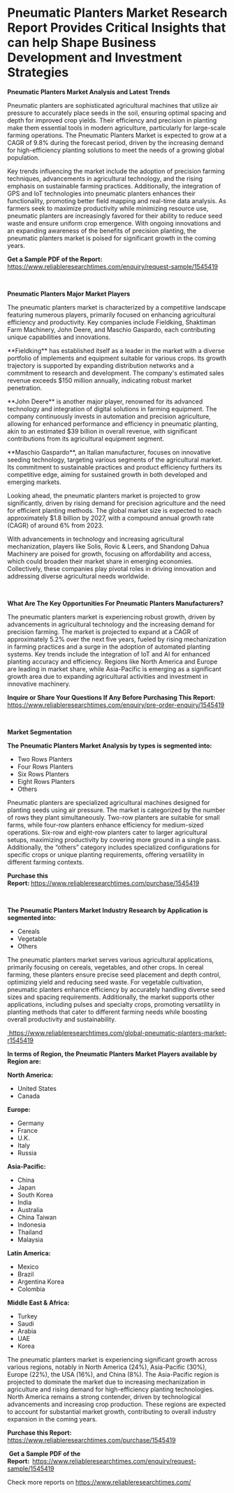 <p><h1>Pneumatic Planters Market Research Report Provides Critical Insights that can help Shape Business Development and Investment Strategies</h1></p><p><strong>Pneumatic Planters Market Analysis and Latest Trends</strong></p>
<p><p>Pneumatic planters are sophisticated agricultural machines that utilize air pressure to accurately place seeds in the soil, ensuring optimal spacing and depth for improved crop yields. Their efficiency and precision in planting make them essential tools in modern agriculture, particularly for large-scale farming operations. The Pneumatic Planters Market is expected to grow at a CAGR of 9.8% during the forecast period, driven by the increasing demand for high-efficiency planting solutions to meet the needs of a growing global population.</p><p>Key trends influencing the market include the adoption of precision farming techniques, advancements in agricultural technology, and the rising emphasis on sustainable farming practices. Additionally, the integration of GPS and IoT technologies into pneumatic planters enhances their functionality, promoting better field mapping and real-time data analysis. As farmers seek to maximize productivity while minimizing resource use, pneumatic planters are increasingly favored for their ability to reduce seed waste and ensure uniform crop emergence. With ongoing innovations and an expanding awareness of the benefits of precision planting, the pneumatic planters market is poised for significant growth in the coming years.</p></p>
<p><strong>Get a Sample PDF of the Report:&nbsp;</strong> <a href="https://www.reliableresearchtimes.com/enquiry/request-sample/1545419?utm_campaign=3030&utm_medium=2&utm_source=Github&utm_content=ia&utm_term=11042025&utm_id=pneumatic-planters">https://www.reliableresearchtimes.com/enquiry/request-sample/1545419</a></p>
<p>&nbsp;</p>
<p><strong>Pneumatic Planters Major Market Players</strong></p>
<p><p>The pneumatic planters market is characterized by a competitive landscape featuring numerous players, primarily focused on enhancing agricultural efficiency and productivity. Key companies include Fieldking, Shaktiman Farm Machinery, John Deere, and Maschio Gaspardo, each contributing unique capabilities and innovations.</p><p>**Fieldking** has established itself as a leader in the market with a diverse portfolio of implements and equipment suitable for various crops. Its growth trajectory is supported by expanding distribution networks and a commitment to research and development. The company's estimated sales revenue exceeds $150 million annually, indicating robust market penetration.</p><p>**John Deere** is another major player, renowned for its advanced technology and integration of digital solutions in farming equipment. The company continuously invests in automation and precision agriculture, allowing for enhanced performance and efficiency in pneumatic planting, akin to an estimated $39 billion in overall revenue, with significant contributions from its agricultural equipment segment.</p><p>**Maschio Gaspardo**, an Italian manufacturer, focuses on innovative seeding technology, targeting various segments of the agricultural market. Its commitment to sustainable practices and product efficiency furthers its competitive edge, aiming for sustained growth in both developed and emerging markets.</p><p>Looking ahead, the pneumatic planters market is projected to grow significantly, driven by rising demand for precision agriculture and the need for efficient planting methods. The global market size is expected to reach approximately $1.8 billion by 2027, with a compound annual growth rate (CAGR) of around 6% from 2023.</p><p>With advancements in technology and increasing agricultural mechanization, players like Solis, Rovic & Leers, and Shandong Dahua Machinery are poised for growth, focusing on affordability and access, which could broaden their market share in emerging economies. Collectively, these companies play pivotal roles in driving innovation and addressing diverse agricultural needs worldwide.</p></p>
<p>&nbsp;</p>
<p><strong>What Are The Key Opportunities For Pneumatic Planters Manufacturers?</strong></p>
<p><p>The pneumatic planters market is experiencing robust growth, driven by advancements in agricultural technology and the increasing demand for precision farming. The market is projected to expand at a CAGR of approximately 5.2% over the next five years, fueled by rising mechanization in farming practices and a surge in the adoption of automated planting systems. Key trends include the integration of IoT and AI for enhanced planting accuracy and efficiency. Regions like North America and Europe are leading in market share, while Asia-Pacific is emerging as a significant growth area due to expanding agricultural activities and investment in innovative machinery.</p></p>
<p><strong>Inquire or Share Your Questions If Any Before Purchasing This Report:</strong> <a href="https://www.reliableresearchtimes.com/enquiry/pre-order-enquiry/1545419?utm_campaign=3030&utm_medium=2&utm_source=Github&utm_content=ia&utm_term=11042025&utm_id=pneumatic-planters">https://www.reliableresearchtimes.com/enquiry/pre-order-enquiry/1545419</a></p>
<p>&nbsp;</p>
<p><strong>Market Segmentation</strong></p>
<p><strong>The Pneumatic Planters Market Analysis by types is segmented into:</strong></p>
<p><ul><li>Two Rows Planters</li><li>Four Rows Planters</li><li>Six Rows Planters</li><li>Eight Rows Planters</li><li>Others</li></ul></p>
<p><p>Pneumatic planters are specialized agricultural machines designed for planting seeds using air pressure. The market is categorized by the number of rows they plant simultaneously. Two-row planters are suitable for small farms, while four-row planters enhance efficiency for medium-sized operations. Six-row and eight-row planters cater to larger agricultural setups, maximizing productivity by covering more ground in a single pass. Additionally, the “others” category includes specialized configurations for specific crops or unique planting requirements, offering versatility in different farming contexts.</p></p>
<p><strong>Purchase this Report:&nbsp;</strong><a href="https://www.reliableresearchtimes.com/purchase/1545419?utm_campaign=3030&utm_medium=2&utm_source=Github&utm_content=ia&utm_term=11042025&utm_id=pneumatic-planters">https://www.reliableresearchtimes.com/purchase/1545419</a></p>
<p>&nbsp;</p>
<p><strong>The Pneumatic Planters Market Industry Research by Application is segmented into:</strong></p>
<p><ul><li>Cereals</li><li>Vegetable</li><li>Others</li></ul></p>
<p><p>The pneumatic planters market serves various agricultural applications, primarily focusing on cereals, vegetables, and other crops. In cereal farming, these planters ensure precise seed placement and depth control, optimizing yield and reducing seed waste. For vegetable cultivation, pneumatic planters enhance efficiency by accurately handling diverse seed sizes and spacing requirements. Additionally, the market supports other applications, including pulses and specialty crops, promoting versatility in planting methods that cater to different farming needs while boosting overall productivity and sustainability.</p></p>
<p><a href="https://www.reliableresearchtimes.com/global-pneumatic-planters-market-r1545419?utm_campaign=3030&utm_medium=2&utm_source=Github&utm_content=ia&utm_term=11042025&utm_id=pneumatic-planters">&nbsp;https://www.reliableresearchtimes.com/global-pneumatic-planters-market-r1545419</a></p>
<p><strong>In terms of Region, the Pneumatic Planters Market Players available by Region are:</strong></p>
<p>
    <p> <strong> North America: </strong>
        <ul>
            <li>United States</li>
            <li>Canada</li>
        </ul>
        </p> 
    <p> <strong> Europe: </strong>
        <ul>
            <li>Germany</li>
            <li>France</li>
            <li>U.K.</li>
            <li>Italy</li>
            <li>Russia</li>
        </ul>
        </p> 
    <p> <strong> Asia-Pacific: </strong>
        <ul>
            <li>China</li>
            <li>Japan</li>
            <li>South Korea</li>
            <li>India</li>
            <li>Australia</li>
            <li>China Taiwan</li>
            <li>Indonesia</li>
            <li>Thailand</li>
            <li>Malaysia</li>
        </ul>
        </p> 
    <p> <strong> Latin America: </strong>
        <ul>
            <li>Mexico</li>
            <li>Brazil</li>
            <li>Argentina Korea</li>
            <li>Colombia</li>
        </ul>
        </p> 
    <p> <strong> Middle East & Africa: </strong>
        <ul>
            <li>Turkey</li>
            <li>Saudi</li>
            <li>Arabia</li>
            <li>UAE</li>
            <li>Korea</li>
        </ul>
    </p>
    </p>
<p><p>The pneumatic planters market is experiencing significant growth across various regions, notably in North America (24%), Asia-Pacific (30%), Europe (22%), the USA (16%), and China (8%). The Asia-Pacific region is projected to dominate the market due to increasing mechanization in agriculture and rising demand for high-efficiency planting technologies. North America remains a strong contender, driven by technological advancements and increasing crop production. These regions are expected to account for substantial market growth, contributing to overall industry expansion in the coming years.</p></p>
<p><strong>Purchase this Report: </strong><a href="https://www.reliableresearchtimes.com/purchase/1545419?utm_campaign=3030&utm_medium=2&utm_source=Github&utm_content=ia&utm_term=11042025&utm_id=pneumatic-planters">https://www.reliableresearchtimes.com/purchase/1545419</a></p>
<p>&nbsp;<strong>Get a Sample PDF of the Report:&nbsp;&nbsp;</strong><a href="https://www.reliableresearchtimes.com/enquiry/request-sample/1545419?utm_campaign=3030&utm_medium=2&utm_source=Github&utm_content=ia&utm_term=11042025&utm_id=pneumatic-planters">https://www.reliableresearchtimes.com/enquiry/request-sample/1545419</a></p>
<p><strong></strong></p>
<p>Check more reports on <a href="https://www.reliableresearchtimes.com/?utm_campaign=3030&utm_medium=2&utm_source=Github&utm_content=ia&utm_term=11042025&utm_id=pneumatic-planters">https://www.reliableresearchtimes.com/</a></p>
